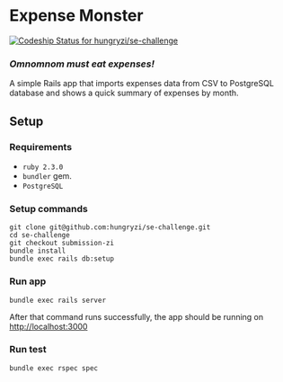 # Expense Monster

[ ![Codeship Status for hungryzi/se-challenge](https://codeship.com/projects/15dbab60-8a38-0134-e269-5a7c9acf56e8/status?branch=submission-zi)](https://codeship.com/projects/184407)

### *Omnomnom must eat expenses!*
A simple Rails app that imports expenses data from CSV to PostgreSQL database and shows a quick summary of expenses by month.

## Setup

### Requirements

- `ruby 2.3.0`
- `bundler` gem.
- `PostgreSQL`

### Setup commands

```
git clone git@github.com:hungryzi/se-challenge.git
cd se-challenge
git checkout submission-zi
bundle install
bundle exec rails db:setup
```

### Run app

```
bundle exec rails server
```

After that command runs successfully, the app should be running on [http://localhost:3000](http://localhost:3000)

### Run test

```
bundle exec rspec spec
```



